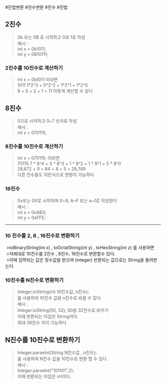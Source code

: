 #진법변환 #진수변환 #진수 #진법 
## 2진수
> 0b 또는 0B 로 시작하고 0과 1로 작성  
> 예시 :  
> int x = 0b1011;  
> int y = 0B10111;
### 2진수를 10진수로 계산하기
> int x = 0b1011 이라면  
> 1011
> 1\*2^3 + 0\*2^2 + 1\*2^1 + 1\*2^0  
> 8 + 0 + 2 + 1 = 11 이렇게 계산할 수 있다

## 8진수
> 0으로 시작하고 0~7 숫자로 작성  
> 예시 :  
> int x = 070115;  

### 8진수를 10진수로 계산하기
> int x = 070115;  이라면  
> 70115
> 7 \* 8^4 + 0 \* 8^3 + 1 \* 8^2 + 1 \* 8^1 + 5 \* 8^0  
> 28,672 + 0 + 64 + 8 + 5 = 28,749  
> 다른 진수들도 이런식으로 변환이 가능하다

### 16진수
> 0x또는 0X로 시작하며 0~9, A~F 또는 a~f로 작성한다  
> 예시 :   
> int x = 0xAB3;  
> int y = 0xFFE;


---

### 10 진수를 2, 8 , 16진수로 변환하기
 >toBinaryString(int x) , toOctalString(int y) , toHexString(int z)  를 사용하면  
 >차례대로 10진수를 2진수 , 8진수, 16진수로 변환할수 있다.  
 >이때 입력되는 값은 정수값을 받으며 (integer) 반환되는 값으로는 String을 돌려받는다.
 
### 10진수를 N진수로 변환하기
> Integer.toString(int 10진수값, n진수);  
> 를 사용하여 10진수 값을 n진수로 바꿀 수 있다.  
> 예시 :  
> Integer.toString(50, 32);  50을 32진수로 바꾸기  
> 이때 반환되는 타입은 String이다.  
> 최대 36진수 까지 가능하다.


## N진수를 10진수로 변환하기
> Integer.parseInt(String N진수값 , n진수);  
> 를 사용하여 N진수 값을 10진수로 변환 할 수 있다.  
> 예시 :  
> Integer.parseInt("101101",2);  
> 이때 반환되는 타입은 int이다.